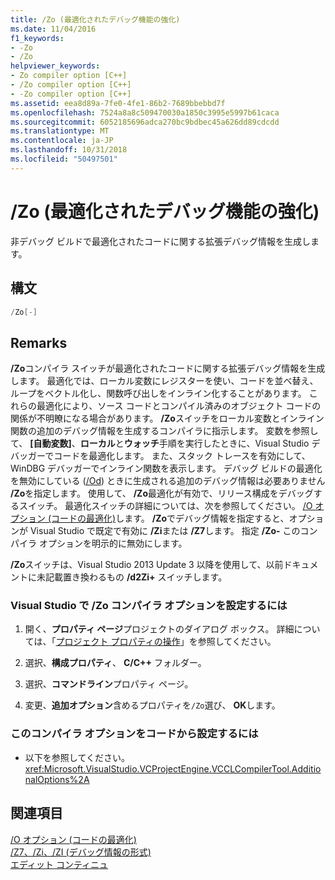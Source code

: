```yaml
---
title: /Zo (最適化されたデバッグ機能の強化)
ms.date: 11/04/2016
f1_keywords:
- -Zo
- /Zo
helpviewer_keywords:
- Zo compiler option [C++]
- /Zo compiler option [C++]
- -Zo compiler option [C++]
ms.assetid: eea8d89a-7fe0-4fe1-86b2-7689bbebbd7f
ms.openlocfilehash: 7524a8a8c509470030a1850c3995e5997b61caca
ms.sourcegitcommit: 6052185696adca270bc9bdbec45a626dd89cdcdd
ms.translationtype: MT
ms.contentlocale: ja-JP
ms.lasthandoff: 10/31/2018
ms.locfileid: "50497501"
---
```

# <a name="zo-enhance-optimized-debugging"></a>/Zo (最適化されたデバッグ機能の強化)

非デバッグ ビルドで最適化されたコードに関する拡張デバッグ情報を生成します。

## <a name="syntax"></a>構文

```cpp
/Zo[-]
```

## <a name="remarks"></a>Remarks

**/Zo**コンパイラ スイッチが最適化されたコードに関する拡張デバッグ情報を生成します。 最適化では、ローカル変数にレジスターを使い、コードを並べ替え、ループをベクトル化し、関数呼び出しをインライン化することがあります。 これらの最適化により、ソース コードとコンパイル済みのオブジェクト コードの関係が不明瞭になる場合があります。 **/Zo**スイッチをローカル変数とインライン関数の追加のデバッグ情報を生成するコンパイラに指示します。 変数を参照して、 **[自動変数]**、**ローカル**と**ウォッチ**手順を実行したときに、Visual Studio デバッガーでコードを最適化します。 また、スタック トレースを有効にして、WinDBG デバッガーでインライン関数を表示します。 デバッグ ビルドの最適化を無効にしている ([/Od](../../build/reference/od-disable-debug.md)) ときに生成される追加のデバッグ情報は必要ありません **/Zo**を指定します。 使用して、 **/Zo**最適化が有効で、リリース構成をデバッグするスイッチ。 最適化スイッチの詳細については、次を参照してください。 [/O オプション (コードの最適化)](../../build/reference/o-options-optimize-code.md)します。 **/Zo**でデバッグ情報を指定すると、オプションが Visual Studio で既定で有効に **/Zi**または **/Z7**します。 指定 **/Zo-** このコンパイラ オプションを明示的に無効にします。

**/Zo**スイッチは、Visual Studio 2013 Update 3 以降を使用して、以前ドキュメントに未記載置き換わるもの **/d2Zi+** スイッチします。

### <a name="to-set-the-zo-compiler-option-in-visual-studio"></a>Visual Studio で /Zo コンパイラ オプションを設定するには

1. 開く、**プロパティ ページ**プロジェクトのダイアログ ボックス。 詳細については、「[プロジェクト プロパティの操作](../../ide/working-with-project-properties.md)」を参照してください。

1. 選択、**構成プロパティ**、 **C/C++** フォルダー。

1. 選択、**コマンドライン**プロパティ ページ。

1. 変更、**追加オプション**含めるプロパティを`/Zo`選び、 **OK**します。

### <a name="to-set-this-compiler-option-programmatically"></a>このコンパイラ オプションをコードから設定するには

- 以下を参照してください。<xref:Microsoft.VisualStudio.VCProjectEngine.VCCLCompilerTool.AdditionalOptions%2A>

## <a name="see-also"></a>関連項目

[/O オプション (コードの最適化)](../../build/reference/o-options-optimize-code.md)<br/>
[/Z7、/Zi、/ZI (デバッグ情報の形式)](../../build/reference/z7-zi-zi-debug-information-format.md)<br/>
[エディット コンティニュ](/visualstudio/debugger/edit-and-continue)